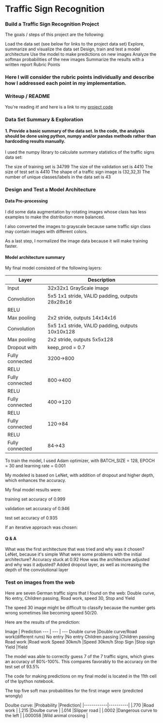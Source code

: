 # Traffic Sign Recognition

### Build a Traffic Sign Recognition Project

The goals / steps of this project are the following:

Load the data set (see below for links to the project data set)
Explore, summarize and visualize the data set
Design, train and test a model architecture
Use the model to make predictions on new images
Analyze the softmax probabilities of the new images
Summarize the results with a written report
Rubric Points

### Here I will consider the rubric points individually and describe how I addressed each point in my implementation.

### Writeup / README

You're reading it! and here is a link to my [project code](https://github.com/entrepreneur1987/CarND-Traffic-Sign-Classifier-Project/blob/master/Traffic_Sign_Classifier.ipynb)

### Data Set Summary & Exploration

#### 1. Provide a basic summary of the data set. In the code, the analysis should be done using python, numpy and/or pandas methods rather than hardcoding results manually.

I used the numpy library to calculate summary statistics of the traffic signs data set:

The size of training set is 34799
The size of the validation set is 4410
The size of test set is 4410
The shape of a traffic sign image is (32,32,3)
The number of unique classes/labels in the data set is 43

### Design and Test a Model Architecture

#### Data Pre-processing
I did some data augmentation by rotating images whose class has less examples to make the distribution more balanced.

I also converted the images to grayscale because same traffic sign class may contain images with different colors.

As a last step, I normalized the image data because it will make training faster.

#### Model architecture summary
My final model consisted of the following layers:

Layer   | Description
--- | ---
Input   |32x32x1 GrayScale image
Convolution |5x5 1x1 stride, VALID padding, outputs 28x28x16
RELU |   
Max pooling |2x2 stride, outputs 14x14x16
Convolution |5x5 1x1 stride, VALID padding, outputs 10x10x128
Max pooling |2x2 stride, outputs 5x5x128
Dropout with |keep_prod = 0.7
Fully connected |3200->800
RELU|
Fully connected |800->400
RELU|
Fully connected |400->120
RELU|
Fully connected |120->84
RELU|
Fully connected |84->43

To train the model, I used Adam optimizer, with BATCH_SIZE = 128, EPOCH = 30 and learning rate = 0.001

My modeled is based on LeNet, with addition of dropout and higher depth, which enhances the accuracy.

My final model results were:

training set accuracy of 0.999

validation set accuracy of 0.946

test set accuracy of 0.935

If an iterative approach was chosen:

#### Q & A
What was the first architecture that was tried and why was it chosen? LeNet, because it's simple
What were some problems with the initial architecture? Accuracy stuck at 0.92
How was the architecture adjusted and why was it adjusted? Added dropout layer, as well as increasing the depth of the convolutional layer

### Test on images from the web
Here are seven German traffic signs that I found on the web: 
Double curve, No entry, Children passing, Road work, speed 30, Stop and Yield

The speed 30 image might be difficult to classify because the number gets wrong sometimes like becoming speed 50/20.

Here are the results of the prediction:

Image |   Prediction
--- | --- | ---
Double curve |Double curve/Road work(different runs)
No entry |No entry
Children passing |Children passing
Road work |Road work
Speed 30km/h |Speed 30km/h
Stop Sign |Stop sign
Yield   |Yield

The model was able to correctly guess 7 of the 7 traffic signs, which gives an accuracy of 80%-100%. This compares favorably to the accuracy on the test set of 93.5%



The code for making predictions on my final model is located in the 11th cell of the Ipython notebook.

The top five soft max probabilities for the first image were (predicted wrongly)

Doulbe curve:
|Probability |Prediction|
|------------|----------|
|.770        |Road work |
|.215        |Doulbe curve |
|.014        |Slipper road |
|.0002       |Dangerous curve to the left |
|.000058     |Wild animal crossing |


